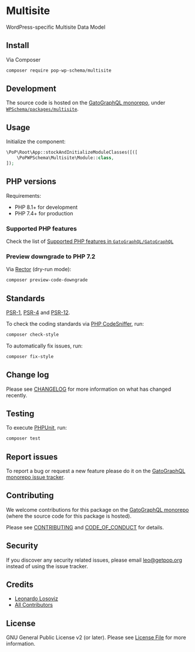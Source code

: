 # Multisite

<!--
[![Build Status][ico-travis]][link-travis]
[![Quality Score][ico-code-quality]][link-code-quality]
[![Software License][ico-license]](LICENSE.md)
[![Latest Version on Packagist][ico-version]][link-packagist]
[![Coverage Status][ico-scrutinizer]][link-scrutinizer]
[![Total Downloads][ico-downloads]][link-downloads]
-->

WordPress-specific Multisite Data Model

## Install

Via Composer

``` bash
composer require pop-wp-schema/multisite
```

## Development

The source code is hosted on the [GatoGraphQL monorepo](https://github.com/GatoGraphQL/GatoGraphQL), under [`WPSchema/packages/multisite`](https://github.com/GatoGraphQL/GatoGraphQL/tree/master/layers/WPSchema/packages/multisite).

## Usage

Initialize the component:

``` php
\PoP\Root\App::stockAndInitializeModuleClasses([([
    \PoPWPSchema\Multisite\Module::class,
]);
```

## PHP versions

Requirements:

- PHP 8.1+ for development
- PHP 7.4+ for production

### Supported PHP features

Check the list of [Supported PHP features in `GatoGraphQL/GatoGraphQL`](https://github.com/GatoGraphQL/GatoGraphQL/blob/master/docs/supported-php-features.md)

### Preview downgrade to PHP 7.2

Via [Rector](https://github.com/rectorphp/rector) (dry-run mode):

```bash
composer preview-code-downgrade
```

## Standards

[PSR-1](https://www.php-fig.org/psr/psr-1), [PSR-4](https://www.php-fig.org/psr/psr-4) and [PSR-12](https://www.php-fig.org/psr/psr-12).

To check the coding standards via [PHP CodeSniffer](https://github.com/squizlabs/PHP_CodeSniffer), run:

``` bash
composer check-style
```

To automatically fix issues, run:

``` bash
composer fix-style
```

## Change log

Please see [CHANGELOG](CHANGELOG.md) for more information on what has changed recently.

## Testing

To execute [PHPUnit](https://phpunit.de/), run:

``` bash
composer test
```

## Report issues

To report a bug or request a new feature please do it on the [GatoGraphQL monorepo issue tracker](https://github.com/GatoGraphQL/GatoGraphQL/issues).

## Contributing

We welcome contributions for this package on the [GatoGraphQL monorepo](https://github.com/GatoGraphQL/GatoGraphQL) (where the source code for this package is hosted).

Please see [CONTRIBUTING](CONTRIBUTING.md) and [CODE_OF_CONDUCT](CODE_OF_CONDUCT.md) for details.

## Security

If you discover any security related issues, please email leo@getpop.org instead of using the issue tracker.

## Credits

- [Leonardo Losoviz][link-author]
- [All Contributors][link-contributors]

## License

GNU General Public License v2 (or later). Please see [License File](LICENSE.md) for more information.

[ico-version]: https://img.shields.io/packagist/v/pop-wp-schema/multisite.svg?style=flat-square
[ico-license]: https://img.shields.io/badge/license-GPLv2-brightgreen.svg?style=flat-square
[ico-travis]: https://img.shields.io/travis/pop-wp-schema/multisite/master.svg?style=flat-square
[ico-scrutinizer]: https://img.shields.io/scrutinizer/coverage/g/pop-wp-schema/multisite.svg?style=flat-square
[ico-code-quality]: https://img.shields.io/scrutinizer/g/pop-wp-schema/multisite.svg?style=flat-square
[ico-downloads]: https://img.shields.io/packagist/dt/pop-wp-schema/multisite.svg?style=flat-square

[link-packagist]: https://packagist.org/packages/pop-wp-schema/multisite
[link-travis]: https://travis-ci.org/pop-wp-schema/multisite
[link-scrutinizer]: https://scrutinizer-ci.com/g/pop-wp-schema/multisite/code-structure
[link-code-quality]: https://scrutinizer-ci.com/g/pop-wp-schema/multisite
[link-downloads]: https://packagist.org/packages/pop-wp-schema/multisite
[link-author]: https://github.com/leoloso
[link-contributors]: ../../../../../../contributors
